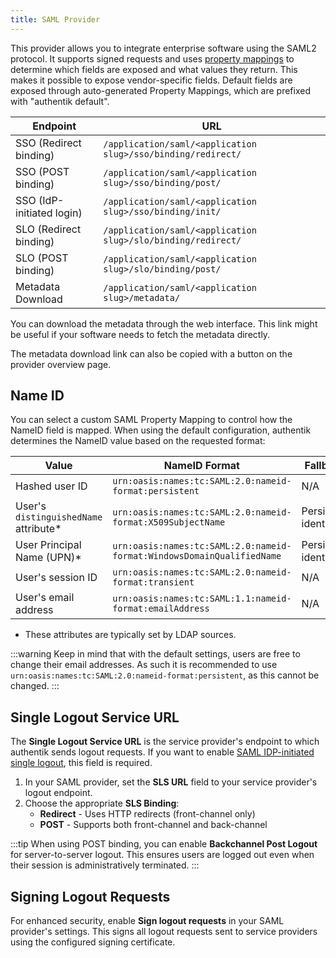 ```yaml
---
title: SAML Provider
---
```


This provider allows you to integrate enterprise software using the SAML2 protocol. It supports signed requests and uses [property mappings](../property-mappings/index.md#saml-property-mappings) to determine which fields are exposed and what values they return. This makes it possible to expose vendor-specific fields.
Default fields are exposed through auto-generated Property Mappings, which are prefixed with "authentik default".

| Endpoint                  | URL                                                          |
| ------------------------- | ------------------------------------------------------------ |
| SSO (Redirect binding)    | `/application/saml/<application slug>/sso/binding/redirect/` |
| SSO (POST binding)        | `/application/saml/<application slug>/sso/binding/post/`     |
| SSO (IdP-initiated login) | `/application/saml/<application slug>/sso/binding/init/`     |
| SLO (Redirect binding)    | `/application/saml/<application slug>/slo/binding/redirect/` |
| SLO (POST binding)        | `/application/saml/<application slug>/slo/binding/post/`     |
| Metadata Download         | `/application/saml/<application slug>/metadata/`             |

You can download the metadata through the web interface. This link might be useful if your software needs to fetch the metadata directly.

The metadata download link can also be copied with a button on the provider overview page.

## Name ID

You can select a custom SAML Property Mapping to control how the NameID field is mapped. When using the default configuration, authentik determines the NameID value based on the requested format:

| Value                                 | NameID Format                                                          | Fallback              |
| ------------------------------------- | ---------------------------------------------------------------------- | --------------------- |
| Hashed user ID                        | `urn:oasis:names:tc:SAML:2.0:nameid-format:persistent`                 | N/A                   |
| User's `distinguishedName` attribute* | `urn:oasis:names:tc:SAML:2.0:nameid-format:X509SubjectName`            | Persistent identifier |
| User Principal Name (UPN)*            | `urn:oasis:names:tc:SAML:2.0:nameid-format:WindowsDomainQualifiedName` | Persistent identifier |
| User's session ID                     | `urn:oasis:names:tc:SAML:2.0:nameid-format:transient`                  | N/A                   |
| User's email address                  | `urn:oasis:names:tc:SAML:1.1:nameid-format:emailAddress`               | N/A                   |

* These attributes are typically set by LDAP sources.

:::warning
Keep in mind that with the default settings, users are free to change their email addresses. As such it is recommended to use `urn:oasis:names:tc:SAML:2.0:nameid-format:persistent`, as this cannot be changed.
:::

## Single Logout Service URL

The **Single Logout Service URL** is the service provider's endpoint to which authentik sends logout requests. If you want to enable [SAML IDP-initiated single logout](./IDP-initiated-single-logout.md), this field is required.

1. In your SAML provider, set the **SLS URL** field to your service provider's logout endpoint.
2. Choose the appropriate **SLS Binding**:
    - **Redirect** - Uses HTTP redirects (front-channel only)
    - **POST** - Supports both front-channel and back-channel

:::tip
When using POST binding, you can enable **Backchannel Post Logout** for server-to-server logout. This ensures users are logged out even when their session is administratively terminated.
:::

## Signing Logout Requests

For enhanced security, enable **Sign logout requests** in your SAML provider's settings. This signs all logout requests sent to service providers using the configured signing certificate.
